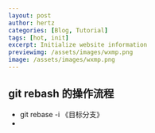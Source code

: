 ```yaml
---
layout: post
author: hertz
categories: [Blog, Tutorial]
tags: [hot, init]
excerpt: Initialize website information
previewimg: /assets/images/wxmp.png
image: /assets/images/wxmp.png
---
```

## git rebash 的操作流程
- git rebase -i 《目标分支》
- 